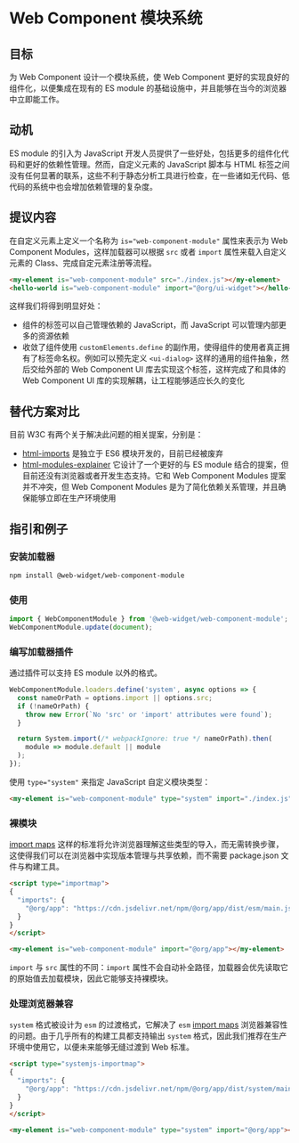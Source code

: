 # Web Component 模块系统

## 目标

为 Web Component 设计一个模块系统，使 Web Component 更好的实现良好的组件化，以便集成在现有的 ES module 的基础设施中，并且能够在当今的浏览器中立即能工作。

## 动机

ES module 的引入为 JavaScript 开发人员提供了一些好处，包括更多的组件化代码和更好的依赖性管理。然而，自定义元素的 JavaScript 脚本与 HTML 标签之间没有任何显著的联系，这些不利于静态分析工具进行检查，在一些诸如无代码、低代码的系统中也会增加依赖管理的复杂度。

## 提议内容

在自定义元素上定义一个名称为 `is="web-component-module"` 属性来表示为 Web Component Modules，这样加载器可以根据 `src` 或者 `import` 属性来载入自定义元素的 Class、完成自定元素注册等流程。

```html
<my-element is="web-component-module" src="./index.js"></my-element>
<hello-world is="web-component-module" import="@org/ui-widget"></hello-world>
```

这样我们将得到明显好处：

* 组件的标签可以自己管理依赖的 JavaScript，而 JavaScript 可以管理内部更多的资源依赖
* 收敛了组件使用 `customElements.define` 的副作用，使得组件的使用者真正拥有了标签命名权。例如可以预先定义 `<ui-dialog>` 这样的通用的组件抽象，然后交给外部的 Web Component UI 库去实现这个标签，这样完成了和具体的 Web Component UI 库的实现解耦，让工程能够适应长久的变化

## 替代方案对比

目前 W3C 有两个关于解决此问题的相关提案，分别是：

* [html-imports](https://www.w3.org/TR/html-imports/) 是独立于 ES6 模块开发的，目前已经被废弃
* [html-modules-explainer](https://github.com/WICG/webcomponents/blob/gh-pages/proposals/html-modules-explainer.md) 它设计了一个更好的与 ES module 结合的提案，但目前还没有浏览器或者开发生态支持。它和 Web Component Modules 提案并不冲突，但 Web Component Modules 是为了简化依赖关系管理，并且确保能够立即在生产环境使用

## 指引和例子

### 安装加载器

```bash
npm install @web-widget/web-component-module
```

### 使用

```js
import { WebComponentModule } from '@web-widget/web-component-module';
WebComponentModule.update(document);
```

### 编写加载器插件

通过插件可以支持 ES module 以外的格式。

```js
WebComponentModule.loaders.define('system', async options => {
  const nameOrPath = options.import || options.src;
  if (!nameOrPath) {
    throw new Error(`No 'src' or 'import' attributes were found`);
  }

  return System.import(/* webpackIgnore: true */ nameOrPath).then(
    module => module.default || module
  );
});
```

使用 `type="system"` 来指定 JavaScript 自定义模块类型：

```html
<my-element is="web-component-module" type="system" import="./index.js"></my-element>
```

### 裸模块

[import maps](https://github.com/WICG/import-maps) 这样的标准将允许浏览器理解这些类型的导入，而无需转换步骤，这使得我们可以在浏览器中实现版本管理与共享依赖，而不需要 package.json 文件与构建工具。

```html
<script type="importmap">
{
  "imports": {
    "@org/app": "https://cdn.jsdelivr.net/npm/@org/app/dist/esm/main.js"
  }
}
</script>

<my-element is="web-component-module" import="@org/app"></my-element>
```

`import` 与 `src` 属性的不同：`import` 属性不会自动补全路径，加载器会优先读取它的原始值去加载模块，因此它能够支持裸模块。

### 处理浏览器兼容

`system` 格式被设计为 `esm` 的过渡格式，它解决了 `esm` [import maps](https://github.com/WICG/import-maps) 浏览器兼容性的问题。由于几乎所有的构建工具都支持输出 `system` 格式，因此我们推荐在生产环境中使用它，以便未来能够无缝过渡到 Web 标准。

```html
<script type="systemjs-importmap">
{
  "imports": {
    "@org/app": "https://cdn.jsdelivr.net/npm/@org/app/dist/system/main.js"
  }
}
</script>

<my-element is="web-component-module" type="system" import="@org/app"></my-element>
```